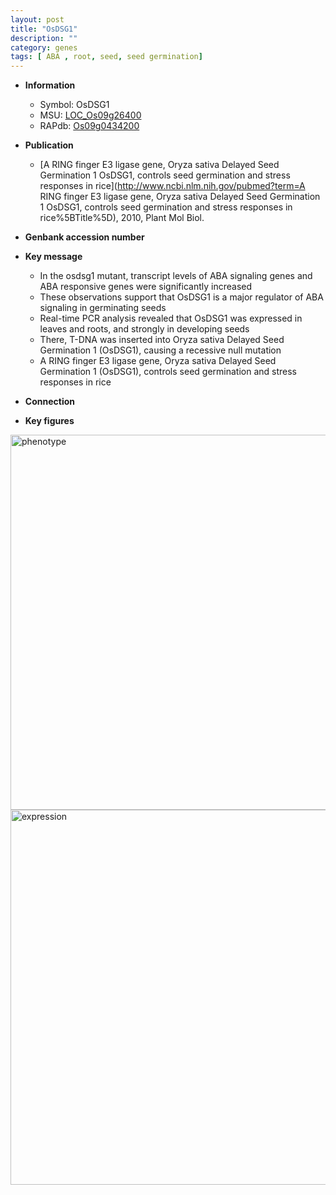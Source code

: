 ```yaml
---
layout: post
title: "OsDSG1"
description: ""
category: genes
tags: [ ABA , root, seed, seed germination]
---
```


* **Information**  
    + Symbol: OsDSG1  
    + MSU: [LOC_Os09g26400](http://rice.plantbiology.msu.edu/cgi-bin/ORF_infopage.cgi?orf=LOC_Os09g26400)  
    + RAPdb: [Os09g0434200](http://rapdb.dna.affrc.go.jp/viewer/gbrowse_details/irgsp1?name=Os09g0434200)  

* **Publication**  
    + [A RING finger E3 ligase gene, Oryza sativa Delayed Seed Germination 1 OsDSG1, controls seed germination and stress responses in rice](http://www.ncbi.nlm.nih.gov/pubmed?term=A RING finger E3 ligase gene, Oryza sativa Delayed Seed Germination 1 OsDSG1, controls seed germination and stress responses in rice%5BTitle%5D), 2010, Plant Mol Biol.

* **Genbank accession number**  

* **Key message**  
    + In the osdsg1 mutant, transcript levels of ABA signaling genes and ABA responsive genes were significantly increased
    + These observations support that OsDSG1 is a major regulator of ABA signaling in germinating seeds
    + Real-time PCR analysis revealed that OsDSG1 was expressed in leaves and roots, and strongly in developing seeds
    + There, T-DNA was inserted into Oryza sativa Delayed Seed Germination 1 (OsDSG1), causing a recessive null mutation
    + A RING finger E3 ligase gene, Oryza sativa Delayed Seed Germination 1 (OsDSG1), controls seed germination and stress responses in rice

* **Connection**  

* **Key figures**  
<img src="http://ricencode.github.io/images/OsDSG1.pheno.png" alt="phenotype"  style="width: 600px;"/>

<img src="http://ricencode.github.io/images/OsDSG1.exp.png" alt="expression"  style="width: 600px;"/>


